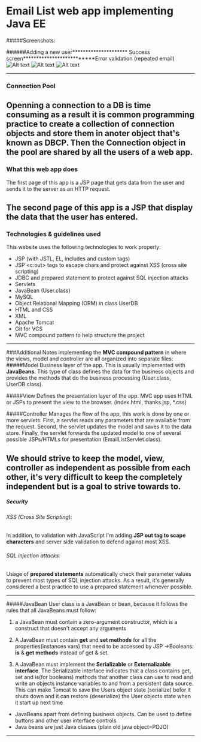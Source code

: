 # Email List web app implementing Java EE 

#####Screenshots:

######Adding a new user********************* Success screen**************************Error validation (repeated email)
![Alt text](http://i.imgur.com/NmbhCYU.png) ![Alt text](http://i.imgur.com/wQdl1A8.png) ![Alt text](http://i.imgur.com/hKihdb1.png)

----------------------
### Connection Pool

Openning a connection to a DB is time consuming as a result it is common programming practice to create a collection of connection objects and store them in anoter object that's known as DBCP. Then the  Connection object in the pool are shared by all the users of a web app. 
----------------------
### What this web app does 
The first page of this app is a JSP page that gets data from the user and sends it to the  server as an HTTP request. 

The second page of this app is a JSP that display the data that the user has entered.
----------------------
### Technologies & guidelines used
This website uses the following technologies to work properly:

* JSP (with JSTL, EL, includes and custom tags)
* JSP <c:out> tags to escape chars and protect against XSS (cross site scripting)
* JDBC and prepared statement to protect against SQL injection attacks
* Servlets
* JavaBean (User.class)
* MySQL 
* Object Relational Mapping (ORM) in class UserDB
* HTML and CSS
* XML
* Apache Tomcat
* Git for VCS
* MVC compound pattern to help structure the project


----------------------
###Additional Notes
implementing the **MVC compound pattern** in where the views, model and controller are all organized into separate files:
#####Model
Business layer of the app. This is usually implemented with **JavaBeans**. This type of class defines the data for the business objects and provides the methods that do the business processing (User.class, UserDB.class).

#####View
Defines the presentation layer of the app. MVC app uses HTML or JSPs to present the view to the browser. (index.html, thanks.jsp, *.css)

#####Controller
Manages the flow of the app, this work is done by one or more servlets. First, a servlet reads any parameters that are available from the request. Second, the servlet updates the model and saves it to the data store. Finally, the servlet forwards the updated model to one of several possible JSPs/HTMLs for presentation (EmailListServlet.class).

We should strive to keep the model, view, controller as independent as possible from each other, it's very difficult to keep the completely independent but is a goal to strive towards to. 
----------------------
##### Security

###### XSS (Cross Site Scripting):
In addition, to validation with JavaScript I'm adding **JSP out tag to scape characters** and server side validation to defend against most XSS.
###### SQL injection attacks:
Usage of **prepared statements** automatically check their parameter values to prevent most types of SQL injection attacks. As a result, it's generally considered a best practice to use a prepared statement whenever possible.

----------------------
#####JavaBean
 User class is a JavaBean or bean, because it follows the rules that all JavaBeans must follow:

1) a JavaBean must contain a zero-argument constructor, which is a construct that doesn't accept any arguments

2) A JavaBean must contain **get** and **set methods** for all the properties(instances vars) that need to be accessed by JSP
 ->Booleans: **is** & **get methods** instead of get & set.

3) A JavaBean must implement the **Serializable** or **Externalizable interface**. The Serializable interface indicates that a class contains get, set and is(for booleans) methods that another class can use to read and write an objects instance variables to and from a persistent data source. This can make Tomcat to save the Users object state (serialize) befor it shuts down and it can restore (deserialize) the User objects state when it start up next time
 
 *	JavaBeans apart from defining business objects. Can be used to define buttons and other user interface controls. 
 * Java beans are just Java classes (plain old java object=POJO)
 
----------------------


